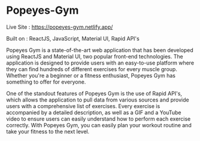 # Popeyes-Gym

Live Site : https://popeyes-gym.netlify.app/

Built on : ReactJS, JavaScript, Material UI, Rapid API's

Popeyes Gym is a state-of-the-art web application that has been developed using ReactJS and Material UI, two popular front-end technologies. The application is designed to provide users with an easy-to-use platform where they can find hundreds of different exercises for every muscle group. Whether you're a beginner or a fitness enthusiast, Popeyes Gym has something to offer for everyone.

One of the standout features of Popeyes Gym is the use of Rapid API's, which allows the application to pull data from various sources and provide users with a comprehensive list of exercises. Every exercise is accompanied by a detailed description, as well as a GIF and a YouTube video to ensure users can easily understand how to perform each exercise correctly. With Popeyes Gym, you can easily plan your workout routine and take your fitness to the next level.
